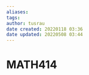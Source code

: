 ```yaml
---
aliases: 
tags:
author: tusrau
date created: 20220118 03:36
date updated: 20220508 03:44
---
```


# MATH414
